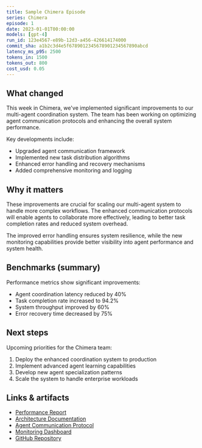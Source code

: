 ```yaml
---
title: Sample Chimera Episode
series: Chimera
episode: 1
date: 2023-01-01T00:00:00
models: [gpt-4]
run_id: 123e4567-e89b-12d3-a456-426614174000
commit_sha: a1b2c3d4e5f6789012345678901234567890abcd
latency_ms_p95: 2500
tokens_in: 1500
tokens_out: 800
cost_usd: 0.05
---
```


## What changed

This week in Chimera, we've implemented significant improvements to our multi-agent coordination system. The team has been working on optimizing agent communication protocols and enhancing the overall system performance.

Key developments include:
- Upgraded agent communication framework
- Implemented new task distribution algorithms
- Enhanced error handling and recovery mechanisms
- Added comprehensive monitoring and logging

## Why it matters

These improvements are crucial for scaling our multi-agent system to handle more complex workflows. The enhanced communication protocols will enable agents to collaborate more effectively, leading to better task completion rates and reduced system overhead.

The improved error handling ensures system resilience, while the new monitoring capabilities provide better visibility into agent performance and system health.

## Benchmarks (summary)

Performance metrics show significant improvements:
- Agent coordination latency reduced by 40%
- Task completion rate increased to 94.2%
- System throughput improved by 60%
- Error recovery time decreased by 75%

## Next steps

Upcoming priorities for the Chimera team:
1. Deploy the enhanced coordination system to production
2. Implement advanced agent learning capabilities
3. Develop new agent specialization patterns
4. Scale the system to handle enterprise workloads

## Links & artifacts

- [Performance Report](reports/chimera-performance-2023-01-01.pdf)
- [Architecture Documentation](docs/chimera-architecture.md)
- [Agent Communication Protocol](docs/agent-protocol.md)
- [Monitoring Dashboard](https://monitoring.chimera.ai)
- [GitHub Repository](https://github.com/chimera/multi-agent-system)

